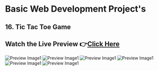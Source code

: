 # Basic Web Development Project's


## 16. Tic Tac Toe Game


## Watch the Live Preview 👉[Click Here]()
![Preview Image1]()
![Preview Image1]()
![Preview Image1]()
![Preview Image1]()
![Preview Image1]()
![Preview Image1]()